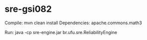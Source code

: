 # sre-gsi082

Compile: mvn clean install
Dependencies: apache.commons.math3

Run: java -cp sre-engine.jar br.ufu.sre.ReliabilityEngine